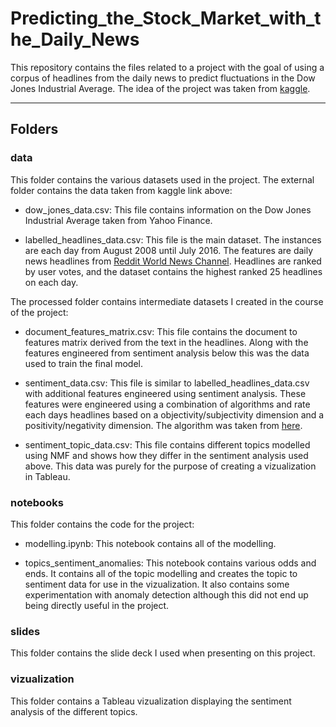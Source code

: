 # Predicting_the_Stock_Market_with_the_Daily_News
This repository contains the files related to a project with the goal of using a corpus of headlines from the daily news to predict fluctuations in the Dow Jones Industrial Average. The idea of the project was taken from [kaggle](https://www.kaggle.com/aaron7sun/stocknews).

---
## Folders
### data
This folder contains the various datasets used in the project. The external folder contains the data taken from kaggle link above:

- dow_jones_data.csv: This file contains  information on the Dow Jones Industrial Average taken from Yahoo Finance.

- labelled_headlines_data.csv: This file is the main dataset. The instances are each day from August 2008 until July 2016. The features are daily news headlines from [Reddit World News Channel](https://www.reddit.com/r/worldnews/?hl=). Headlines are ranked by user votes, and the dataset contains the highest ranked 25 headlines on each day.


The processed folder contains intermediate datasets I created in the course of the project:

- document_features_matrix.csv: This file contains the document to features matrix derived from the text in the headlines. Along with the features engineered from sentiment analysis below this was the data used to train the final model.

- sentiment_data.csv: This file is similar to labelled_headlines_data.csv with additional features engineered using sentiment analysis. These features were engineered using a combination of algorithms and rate each days headlines based on a objectivity/subjectivity dimension and a positivity/negativity dimension. The algorithm was taken from [here](https://github.com/ShreyamsJain/Stock-Price-Prediction-Model/blob/master/Sentence_Polarity/sentiment.py).

- sentiment_topic_data.csv: This file contains different topics modelled using NMF and shows how they differ in the sentiment analysis used above. This data was purely for the purpose of creating a vizualization in Tableau.


### notebooks
This folder contains the code for the project:

- modelling.ipynb: This notebook contains all of the modelling.

- topics_sentiment_anomalies: This notebook contains various odds and ends. It contains all of the topic modelling and creates the topic to sentiment data for use in the vizualization. It also contains some experimentation with anomaly detection although this did not end up being directly useful in the project.


### slides
This folder contains the slide deck I used when presenting on this project.


### vizualization
This folder contains a Tableau vizualization displaying the sentiment analysis of the different topics.
